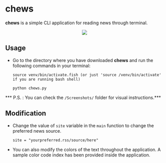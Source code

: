 # chews
**chews** is a simple CLI application for reading news through terminal.
<p align="center"><img src="https://i.imgur.com/imsDuKk.png"/></p>

## Usage
* Go to the directory where you have downloaded **chews** and run the following commands in your terminal:
           
      source venv/bin/activate.fish (or just 'source /venv/bin/activate' if you are running bash shell)

      python chews.py
*** P.S. : You can check the `/Screenshots/` folder for visual instructions.***
## Modification
* Change the value of `site` variable in the `main` function to change the preferred news source.

   ```site = "yourpreferred.rss/source/here"```

* You can also modify the colors of the text throughout the application. A sample color code index has been provided inside the application.
